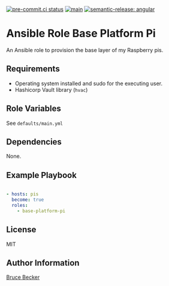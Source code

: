 [![pre-commit.ci status](https://results.pre-commit.ci/badge/github/brucellino/ansible-role-base-platform-pi/main.svg)](https://results.pre-commit.ci/latest/github/brucellino/ansible-role-base-platform-pi/main) [![main](https://github.com/brucellino/ansible-role-base-platform-pi/actions/workflows/main.yml/badge.svg)](https://github.com/brucellino/ansible-role-base-platform-pi/actions/workflows/main.yml) [![semantic-release: angular](https://img.shields.io/badge/semantic--release-conventional-e10079?logo=semantic-release)](https://github.com/semantic-release/semantic-release)

# Ansible Role Base Platform Pi

An Ansible role to provision the base layer of my Raspberry pis.

## Requirements

- Operating system installed and sudo for the executing user.
- Hashicorp Vault library (`hvac`)

## Role Variables

See `defaults/main.yml`

## Dependencies

None.

## Example Playbook

```yaml

- hosts: pis
  become: true
  roles:
    - base-platform-pi
```

## License

MIT

## Author Information

<a href="https://brucellino.github.io">Bruce Becker</a>
